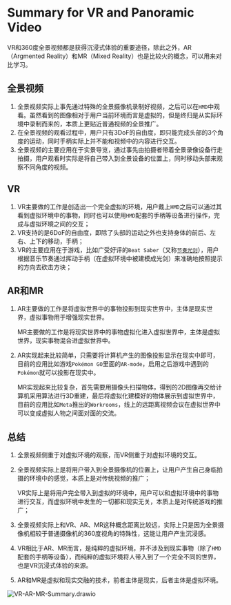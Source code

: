 # Summary for VR and Panoramic Video


VR和360度全景视频都是获得沉浸式体验的重要途径，除此之外，AR（Argmented Reality）和MR（Mixed Reality）也是比较火的概念，可以用来对比学习。

## 全景视频

1. 全景视频实际上事先通过特殊的全景摄像机录制好视频，之后可以在`HMD`中观看。虽然看到的图像相对于用户当前环境而言是虚拟的，但是终归是从实际环境中录制而来的，本质上更贴近普通视频的全景推广。
2. 在全景视频的观看过程中，用户只有3DoF的自由度，即只能完成头部的3个角度的运动，同时手柄实际上并不能和视频中的内容进行交互。
3. 全景视频的主要应用在于实景导览，通过事先由拍摄者带着全景录像设备行走拍摄，用户观看时实际是将自己带入到全景设备的位置上，同时移动头部来观察不同角度的视频。

## VR

1. VR主要做的工作是创造出一个完全虚拟的环境，用户戴上`HMD`之后可以通过其看到虚拟环境中的事物，同时也可以使用`HMD`配套的手柄等设备进行操作，完成与虚拟环境之间的交互；
2. VR支持的是6DoF的自由度，即除了头部的运动之外也支持身体的前后、左右、上下的移动，手柄；
3. VR的主要应用在于游戏，比如广受好评的`Beat Saber`（又称[`节奏光剑`](https://zh.wikipedia.org/zh-cn/%E8%8A%82%E5%A5%8F%E5%85%89%E5%89%91)），用户根据音乐节奏通过挥动手柄（在虚拟环境中被建模成光剑）来准确地按照提示的方向去砍击方块；

## AR和MR

1. AR主要做的工作是将虚拟世界中的事物投影到现实世界中，主体是现实世界，虚拟事物用于增强现实世界。

   MR主要做的工作是将现实世界中的事物虚拟化进入虚拟世界中，主体是虚拟世界，现实事物混合进虚拟世界中。

2. AR实现起来比较简单，只需要将计算机产生的图像投影显示在现实中即可，目前的应用比如游戏`Pokémon GO`里面的`AR-mode`，启用之后游戏中遇到的`Pokémon`就可以投影在现实中。

   MR实现起来比较复杂，首先需要用摄像头扫描物体，得到的2D图像再交给计算机采用算法进行3D重建，最后将虚拟化建模好的物体展示到虚拟世界中，目前的应用比如`Meta`推出的`Workrooms`，线上的远距离视频会议在虚拟世界中可以变成虚拟人物之间面对面的交流。

## 总结

1. 全景视频侧重于对虚拟环境的观察，而VR侧重于对虚拟环境的交互。

2. 全景视频实际上是将用户带入到全景摄像机的位置上，让用户产生自己身临拍摄的环境中的感觉，本质上是对传统视频的推广；

   VR实际上是将用户完全带入到虚拟的环境中，用户可以和虚拟环境中的事物进行交互，而虚拟环境中发生的一切都和现实无关，本质上是对传统游戏的推广；
   
3. 全景视频实际上和VR、AR、MR这种概念距离比较远，实际上只是因为全景摄像机相较于普通摄像机的360度视角的特殊性，这能让用户产生沉浸感。

4. VR相比于AR、MR而言，是纯粹的虚拟环境，并不涉及到现实事物（除了`HMD`配套的手柄等设备），而纯粹的虚拟环境将人带入到了一个完全不同的世界，也是VR沉浸式体验的来源。

5. AR和MR是虚拟和现实交融的技术，前者主体是现实，后者主体是虚拟环境。

![VR-AR-MR-Summary.drawio](https://s2.loli.net/2022/01/18/l1teM2HPxnSfpiV.png)


